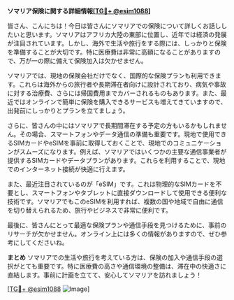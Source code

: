 **ソマリア保険に関する詳細情報[[TG💪+ @esim1088](https://t.me/s/esim1088)]**

皆さん、こんにちは！今日は皆さんにソマリアでの保険について詳しくお話ししたいと思います。ソマリアはアフリカ大陸の東部に位置し、近年では経済の発展が注目されています。しかし、海外で生活や旅行をする際には、しっかりと保険を準備することが大切です。特に医療費は非常に高額になることがありますので、万が一の際に備えて保険加入は欠かせません。

ソマリアでは、現地の保険会社だけでなく、国際的な保険プランも利用できます。これらは海外からの旅行者や長期滞在者向けに設計されており、病気や事故に対する治療費、さらには帰国費用までカバーされるものもあります。また、最近ではオンラインで簡単に保険を購入できるサービスも増えてきていますので、出発前にしっかりとプランを立てましょう。

さらに、皆さんの中にはソマリアで長期間滞在する予定の方もいるかもしれません。その場合、スマートフォンやデータ通信の準備も重要です。現地で使用できるSIMカードやeSIMを事前に取得しておくことで、現地でのコミュニケーションがスムーズになります。例えば、ソマリアではいくつかの主要な通信事業者が提供するSIMカードやデータプランがあります。これらを利用することで、現地でのインターネット接続が快適に行えます。

また、最近注目されているのが「eSIM」です。これは物理的なSIMカードを不要とし、スマートフォンやタブレットに直接ダウンロードして使用できる便利な技術です。ソマリアでもこのeSIMを利用すれば、複数の国や地域で自由に通信を切り替えられるため、旅行やビジネスで非常に便利です。

最後に、皆さんにとって最適な保険プランや通信手段を見つけるために、事前のリサーチが欠かせません。オンライン上には多くの情報がありますので、ぜひ参考にしてくださいね。

**まとめ**
ソマリアでの生活や旅行を考えている方は、保険の加入や通信手段の選択がとても重要です。特に医療費の高さや通信環境の整備は、滞在中の快適さに直結します。事前に計画を立てて、安心してソマリアを訪れましょう！

[[TG💪+ @esim1088](https://t.me/s/esim1088) ![Image](https://i.postimg.cc/Y0z9fWf4/image.png)]